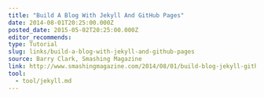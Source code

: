 ```yaml
---
title: "Build A Blog With Jekyll And GitHub Pages"
date: 2014-08-01T20:25:00.000Z
posted_date: 2015-05-02T20:25:00.000Z
editor_recommends:
type: Tutorial
slug: links/build-a-blog-with-jekyll-and-github-pages
source: Barry Clark, Smashing Magazine
link: http://www.smashingmagazine.com/2014/08/01/build-blog-jekyll-github-pages/
tool:
  - tool/jekyll.md
---
```





